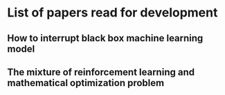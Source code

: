# List of papers read for development

## How to interrupt black box machine learning model

## The mixture of reinforcement learning and mathematical optimization problem

